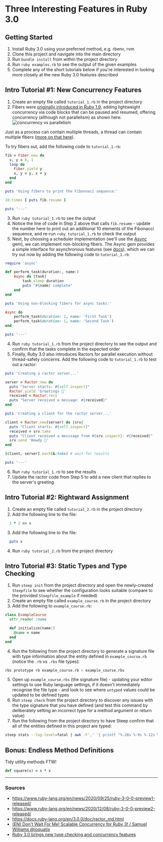 # Three Interesting Features in Ruby 3.0

## Getting Started

1. Install Ruby 3.0 using your preferred method, e.g. rbenv, rvm
2. Clone this project and navigate into the main directory
3. Run `bundle install` from within the project directory
4. Run `ruby examples.rb` to see the output of the given examples
5. Complete any of the short tutorials below if you're interested in looking more closely at the new Ruby 3.0 features described

## Intro Tutorial #1: New Concurrency Features

1. Create an empty file called `tutorial_1.rb` in the project directory
2. Fibers were [originally introduced in Ruby 1.9](https://www.infoq.com/news/2007/08/ruby-1-9-fibers/), adding lightweight concurrency via code blocks that can be paused and resumed, offering concurrency (although not parallelism) as shown here:
   ![concurrency vs parallelism](https://images.squarespace-cdn.com/content/v1/562ea223e4b0e0b9dab0b930/1567230852223-R1D5NTFFUWKX98UNW479/ke17ZwdGBToddI8pDm48kEBP2J4qC6JzpPJ1TfhRUE1Zw-zPPgdn4jUwVcJE1ZvWQUxwkmyExglNqGp0IvTJZamWLI2zvYWH8K3-s_4yszcp2ryTI0HqTOaaUohrI8PIpAcrfHy5pvMwnm_saE6HkRfpElANzITP95e7x2FOGm0/concurrency_vs_parallelism.png?format=500w)

Just as a process can contain multiple threads, a thread can contain multiple fibers ([more on that here](https://appfolio-engineering.squarespace.com/appfolio-engineering/2019/9/13/benchmarking-fibers-threads-and-processes)).

To try fibers out, add the following code to `tutorial_1.rb`:

```ruby
fib = Fiber.new do
  x, y = 0, 1
  loop do
    Fiber.yield y
    x, y = y, x + y
  end
end

puts 'Using fibers to print the Fibonnaci sequence:'

10.times { puts fib.resume }

puts '---'
```

3. Run `ruby tutorial_1.rb` to see the output
4. Notice the line of code in Step 2 above that calls `fib.resume` - update the number here to print out an additional 10 elements of the Fibonacci sequence, and re-run `ruby tutorial_1.rb` to check the output
5. Next, by choosing a scheduler implementation (we'll use the [Async](https://github.com/socketry/async) gem), we can implement non-blocking fibers. The Async gem provides a simple interface for asynchronous features (see [docs](https://socketry.github.io/async/guides/getting-started/index.html)), which we can try out now by adding the following code to `tutorial_1.rb`:

```ruby
require 'async'

def perform_task(duration:, name:)
	Async do |task|
		task.sleep duration
		puts "#{name} complete"
	end
end

puts 'Using non-blocking fibers for async tasks:'

Async do
	perform_task(duration: 2, name: 'First Task')
	perform_task(duration: 1, name: 'Second Task')
end

puts '---'
```

4. Run `ruby tutorial_1.rb` from the project directory to see the output and confirm that the tasks complete in the expected order
5. Finally, Ruby 3.0 also introduces Ractors for parallel execution without thread-safety concerns. Add the following code to `tutorial_1.rb` to test out a ractor:

```ruby
puts 'Creating a ractor server...'

server = Ractor.new do
  puts "Server starts: #{self.inspect}"
  Ractor.yield 'Greetings 👋'
  received = Ractor.recv
  puts "Server received a message: #{received}"
end

puts 'Creating a client for the ractor server...'

client = Ractor.new(server) do |srv|
  puts "Client starts: #{self.inspect}"
  received = srv.take
  puts "Client received a messsage from #{srv.inspect}: #{received}"
  srv.send 'Howdy 🤠'
end

[client, server].each(&:take) # wait for results

puts '---'
```

6. Run `ruby tutorial_1.rb` to see the results
7. Update the ractor code from Step 5 to add a new client that replies to the server's greeting

## Intro Tutorial #2: Rightward Assignment

1. Create an empty file called `tutorial_2.rb` in the project directory
2. Add the following line to the file:

```ruby
  2 * 2 => x
```

3. Add the following line to the file:

```ruby
  puts x
```

4. Run `ruby tutorial_2.rb` from the project directory

## Intro Tutorial #3: Static Types and Type Checking

1. Run `steep init` from the project directory and open the newly-created `Steepfile` to see whether the configuration looks suitable (compare to the provided `Steepfile_example` if needed)
2. Create an empty file called `example_course.rb` in the project directory
3. Add the following to `example_course.rb`:

```ruby
class ExampleCourse
  attr_reader :name

  def initialize(name:)
    @name = name
  end
end
```

4. Run the following from the project directory to generate a signature file with type information about the entity defined in `example_course.rb` (notice the `.rb` vs `.rbs` file types):

```bash
rbs prototype rb example_course.rb > example_course.rbs
```

5. Open up `example_course.rbs` (the signature file) - updating your editor settings to use Ruby language settings, if it doesn't immediately recognise the file type - and look to see where `untyped` values could be updated to be defined types
6. Run `steep check` from the project directory to discover any issues with the type signature that you have defined (and test this command by deliberately setting an incorrect type for a method argument or return value)
7. Run the following from the project directory to have Steep confirm that all of the entities defined in this project are typed:

```bash
steep stats --log-level=fatal | awk -F',' '{ printf "%-28s %-9s %-12s %-14s %-10s\n", $2, $3, $4, $5, $7 }'
```

## Bonus: Endless Method Definitions

Tidy utility methods FTW!

```ruby
def square(x) = x * x
```

---

### Sources

- https://www.ruby-lang.org/en/news/2020/09/25/ruby-3-0-0-preview1-released/
- https://www.ruby-lang.org/en/news/2020/12/08/ruby-3-0-0-preview2-released/
- https://docs.ruby-lang.org/en/3.0.0/doc/ractor_md.html
- [(EN) Don't Wait For Me! Scalable Concurrency for Ruby 3! / Samuel Williams @ioquatix](https://www.youtube.com/watch?v=Y29SSOS4UOc)
- [Ruby 3.0 brings new type checking and concurrency features](https://lwn.net/Articles/833560/)
